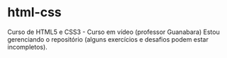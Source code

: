 # html-css
 Curso de HTML5 e CSS3 - Curso em vídeo (professor Guanabara)
Estou gerenciando o repositório (alguns exercícios e desafios podem estar incompletos).
